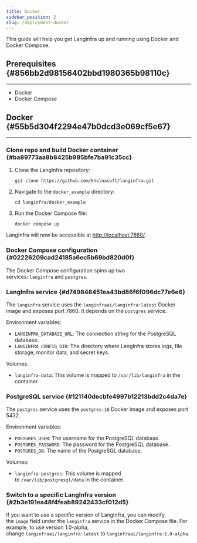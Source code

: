 ```yaml
---
title: Docker
sidebar_position: 2
slug: /deployment-docker
---
```




This guide will help you get LangInfra up and running using Docker and Docker Compose.


## Prerequisites {#856bb2d98156402bbd1980365b98110c}


---

- Docker
- Docker Compose

## Docker {#55b5d304f2294e47b0dcd3e069cf5e67}


---


### Clone repo and build Docker container {#ba89773aa8b8425b985bfe7ba91c35cc}

1. Clone the LangInfra repository:

	`git clone https://github.com/khulnasoft/langinfra.git`

2. Navigate to the `docker_example` directory:

	`cd langinfra/docker_example`

3. Run the Docker Compose file:

	`docker compose up`


LangInfra will now be accessible at [http://localhost:7860/](http://localhost:7860/).


### Docker Compose configuration {#02226209cad24185a6ec5b69bd820d0f}


The Docker Compose configuration spins up two services: `langinfra` and `postgres`.


### LangInfra service {#d749848451ea43bd86f6f096dc77e6e6}


The `langinfra` service uses the `langinfraai/langinfra:latest` Docker image and exposes port 7860. It depends on the `postgres` service.


Environment variables:

- `LANGINFRA_DATABASE_URL`: The connection string for the PostgreSQL database.
- `LANGINFRA_CONFIG_DIR`: The directory where LangInfra stores logs, file storage, monitor data, and secret keys.

Volumes:

- `langinfra-data`: This volume is mapped to `/var/lib/langinfra` in the container.

### PostgreSQL service {#121140decbfe4997b12213bdd2c4da7e}


The `postgres` service uses the `postgres:16` Docker image and exposes port 5432.


Environment variables:

- `POSTGRES_USER`: The username for the PostgreSQL database.
- `POSTGRES_PASSWORD`: The password for the PostgreSQL database.
- `POSTGRES_DB`: The name of the PostgreSQL database.

Volumes:

- `langinfra-postgres`: This volume is mapped to `/var/lib/postgresql/data` in the container.

### Switch to a specific LangInfra version {#2b3e191ea48f4feab89242433cf012d5}


If you want to use a specific version of LangInfra, you can modify the `image` field under the `langinfra` service in the Docker Compose file. For example, to use version 1.0-alpha, change `langinfraai/langinfra:latest` to `langinfraai/langinfra:1.0-alpha`.

